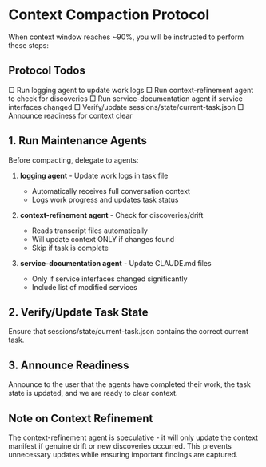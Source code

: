 # Context Compaction Protocol

When context window reaches ~90%, you will be instructed to perform these steps:

## Protocol Todos
<!-- Use TodoWrite to add these todos exactly as written -->
□ Run logging agent to update work logs
□ Run context-refinement agent to check for discoveries
□ Run service-documentation agent if service interfaces changed
□ Verify/update sessions/state/current-task.json
□ Announce readiness for context clear

## 1. Run Maintenance Agents

Before compacting, delegate to agents:

1. **logging agent** - Update work logs in task file
   - Automatically receives full conversation context
   - Logs work progress and updates task status

2. **context-refinement agent** - Check for discoveries/drift
   - Reads transcript files automatically  
   - Will update context ONLY if changes found
   - Skip if task is complete

3. **service-documentation agent** - Update CLAUDE.md files
   - Only if service interfaces changed significantly
   - Include list of modified services

## 2. Verify/Update Task State

Ensure that sessions/state/current-task.json contains the correct current task.

## 3. Announce Readiness

Announce to the user that the agents have completed their work, the task state is updated, and we are ready to clear context.

## Note on Context Refinement

The context-refinement agent is speculative - it will only update the context manifest if genuine drift or new discoveries occurred. This prevents unnecessary updates while ensuring important findings are captured.

